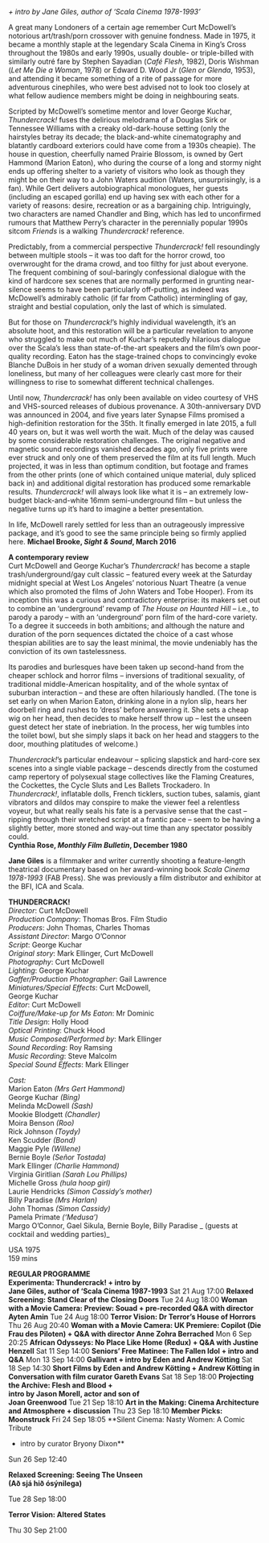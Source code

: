 
_+ intro by Jane Giles, author of ‘Scala Cinema 1978-1993’_

A great many Londoners of a certain age remember Curt McDowell’s notorious art/trash/porn crossover with genuine fondness. Made in 1975, it became a monthly staple at the legendary Scala Cinema in King’s Cross throughout the 1980s and early 1990s, usually double- or triple-billed with similarly outré fare by Stephen Sayadian (_Café Flesh_, 1982), Doris Wishman (_Let Me Die a Woman_, 1978) or Edward D. Wood Jr (_Glen or Glenda_, 1953), and attending it became something of a rite of passage for more adventurous cinephiles, who were best advised not to look too closely at what fellow audience members might be doing in neighbouring seats.

Scripted by McDowell’s sometime mentor and lover George Kuchar, _Thundercrack!_ fuses the delirious melodrama of a Douglas Sirk or Tennessee Williams with a creaky old-dark-house setting (only the hairstyles betray its decade; the black-and-white cinematography and blatantly cardboard exteriors could have come from a 1930s cheapie). The house in question, cheerfully named Prairie Blossom, is owned by Gert Hammond (Marion Eaton), who during the course of a long and stormy night ends up offering shelter to a variety of visitors who look as though they might be on their way to a John Waters audition (Waters, unsurprisingly, is a fan). While Gert delivers autobiographical monologues, her guests (including an escaped gorilla) end up having sex with each other for a variety of reasons: desire, recreation or as a bargaining chip. Intriguingly, two characters are named Chandler and Bing, which has led to unconfirmed rumours that Matthew Perry’s character in the perennially popular 1990s sitcom _Friends_ is a walking _Thundercrack!_ reference.

Predictably, from a commercial perspective _Thundercrack!_ fell resoundingly between multiple stools – it was too daft for the horror crowd, too overwrought for the drama crowd, and too filthy for just about everyone. The frequent combining of soul-baringly confessional dialogue with the kind of hardcore sex scenes that are normally performed in grunting near-silence seems to have been particularly off-putting, as indeed was McDowell’s admirably catholic (if far from Catholic) intermingling of gay, straight and bestial copulation, only the last of which is simulated.

But for those on _Thundercrack!_’s highly individual wavelength, it’s an absolute hoot, and this restoration will be a particular revelation to anyone who struggled to make out much of Kuchar’s reputedly hilarious dialogue over the Scala’s less than state-of-the-art speakers and the film’s own poor-quality recording. Eaton has the stage-trained chops to convincingly evoke Blanche DuBois in her study of a woman driven sexually demented through loneliness, but many of her colleagues were clearly cast more for their willingness to rise to somewhat different technical challenges.

Until now, _Thundercrack!_ has only been available on video courtesy of VHS and VHS-sourced releases of dubious provenance. A 30th-anniversary DVD was announced in 2004, and five years later Synapse Films promised a high-definition restoration for the 35th. It finally emerged in late 2015, a full 40 years on, but it was well worth the wait. Much of the delay was caused by some considerable restoration challenges. The original negative and magnetic sound recordings vanished decades ago, only five prints were ever struck and only one of them preserved the film at its full length. Much projected, it was in less than optimum condition, but footage and frames from the other prints (one of which contained unique material, duly spliced back in) and additional digital restoration has produced some remarkable results. _Thundercrack!_ will always look like what it is – an extremely low-budget black-and-white 16mm semi-underground film – but unless the negative turns up it’s hard to imagine a better presentation.

In life, McDowell rarely settled for less than an outrageously impressive package, and it’s good to see the same principle being so firmly applied here.
**Michael Brooke, _Sight & Sound_, March 2016**<br>

**A contemporary review**<br>
Curt McDowell and George Kuchar’s _Thundercrack!_ has become a staple trash/underground/gay cult classic – featured every week at the Saturday midnight special at West Los Angeles’ notorious Nuart Theatre (a venue which also promoted the films of John Waters and Tobe Hooper). From its inception this was a curious and contradictory enterprise: its makers set out to combine an ‘underground’ revamp of _The House on Haunted Hill_ – i.e., to parody a parody – with an ‘underground’ porn film of the hard-core variety. To a degree it succeeds in both ambitions; and although the nature and duration of the porn sequences dictated the choice of a cast whose thespian abilities are to say the least minimal, the movie undeniably has the conviction of its own tastelessness.

Its parodies and burlesques have been taken up second-hand from the cheaper schlock and horror films – inversions of traditional sexuality, of traditional middle-American hospitality, and of the whole syntax of suburban interaction – and these are often hilariously handled. (The tone is set early on when Marion Eaton, drinking alone in a nylon slip, hears her doorbell ring and rushes to ‘dress’ before answering it. She sets a cheap wig on her head, then decides to make herself throw up – lest the unseen guest detect her state of inebriation. In the process, her wig tumbles into the toilet bowl, but she simply slaps it back on her head and staggers to the door, mouthing platitudes of welcome.)

_Thundercrack!_’s particular endeavour – splicing slapstick and hard-core sex scenes into a single viable package – descends directly from the costumed camp repertory of polysexual stage collectives like the Flaming Creatures, the Cockettes, the Cycle Sluts and Les Ballets Trockadero. In _Thundercrack!_, inflatable dolls, French ticklers, suction tubes, salamis, giant vibrators and dildos may conspire to make the viewer feel a relentless voyeur, but what really seals his fate is a pervasive sense that the cast – ripping through their wretched script at a frantic pace – seem to be having a slightly better, more stoned and way-out time than any spectator possibly could.<br>
**Cynthia Rose, _Monthly Film Bulletin_, December 1980**<br>

**Jane Giles** is a filmmaker and writer currently shooting a feature-length theatrical documentary based on her award-winning book _Scala Cinema 1978-1993_ (FAB Press). She was previously a film distributor and exhibitor at the BFI, ICA and Scala.<br>



**THUNDERCRACK!**<br>
_Director_: Curt McDowell  
_Production Company_: Thomas Bros. Film Studio  
_Producers_: John Thomas, Charles Thomas  
_Assistant Director_: Margo O’Connor  
_Script_: George Kuchar  
_Original story_: Mark Ellinger, Curt McDowell  
_Photography_: Curt McDowell  
_Lighting_: George Kuchar  
_Gaffer/Production Photographer_: Gail Lawrence  
_Miniatures/Special Effects_: Curt McDowell,  
George Kuchar  
_Editor_: Curt McDowell  
_Coiffure/Make-up for Ms Eaton_: Mr Dominic  
_Title Design_: Holly Hood  
_Optical Printing_: Chuck Hood  
_Music Composed/Performed by_: Mark Ellinger  
_Sound Recording_: Roy Ramsing  
_Music Recording_: Steve Malcolm  
_Special Sound Effects_: Mark Ellinger

_Cast:_  
Marion Eaton _(Mrs Gert Hammond)_  
George Kuchar _(Bing)_  
Melinda McDowell _(Sash)_  
Mookie Blodgett _(Chandler)_  
Moira Benson _(Roo)_  
Rick Johnson _(Toydy)_  
Ken Scudder _(Bond)_  
Maggie Pyle _(Willene)_  
Bernie Boyle _(Señor Tostada)_  
Mark Ellinger _(Charlie Hammond)_  
Virginia Giritlian _(Sarah Lou Phillips)_  
Michelle Gross _(hula hoop girl)_  
Laurie Hendricks _(Simon Cassidy’s mother)_  
Billy Paradise _(Mrs Harlan)_  
John Thomas _(Simon Cassidy)_  
Pamela Primate _(‘Medusa’)_  
Margo O’Connor, Gael Sikula, Bernie Boyle, Billy Paradise _ (guests at cocktail and wedding parties)_<br>

USA 1975<br>
159 mins<br>


**REGULAR PROGRAMME**<br>
**Experimenta: Thundercrack! + intro by  
Jane Giles, author of ‘Scala Cinema 1987-1993**
Sat 21 Aug 17:00
**Relaxed Screening:  Stand Clear of the Closing Doors**
Tue 24 Aug 18:00
**Woman with a Movie Camera: Preview: Souad  + pre-recorded Q&A with director Ayten Amin**
Tue 24 Aug 18:00
**Terror Vision: Dr Terror’s House of Horrors**
Thu 26 Aug 20:40
**Woman with a Movie Camera: UK Premiere: Copilot (Die Frau des Piloten) + Q&A with director Anne Zohra Berrached**
Mon 6 Sep 20:25
**African Odysseys: No Place Like Home (Redux) + Q&A with Justine Henzell**
Sat 11 Sep 14:00
**Seniors’ Free Matinee: The Fallen Idol  + intro and Q&A**
Mon 13 Sep 14:00
**Gallivant + intro by Eden and Andrew Kötting**
Sat 18 Sep 14:30
**Short Films by Eden and Andrew Kötting + Andrew Kötting in Conversation with film curator Gareth Evans**
Sat 18 Sep 18:00
**Projecting the Archive: Flesh and Blood +  
intro by Jason Morell, actor and son of  
Joan Greenwood**
Tue 21 Sep 18:10
**Art in the Making: Cinema Architecture and Atmosphere + discussion**
Thu 23 Sep 18:10
**Member Picks: Moonstruck**
Fri 24 Sep 18:05
**Silent Cinema: Nasty Women: A Comic Tribute  
+ intro by curator Bryony Dixon**

Sun 26 Sep 12:40

**Relaxed Screening: Seeing The Unseen  
(Að sjá hið ósýnilega)**

Tue 28 Sep 18:00

**Terror Vision: Altered States**

Thu 30 Sep 21:00
<!--stackedit_data:
eyJoaXN0b3J5IjpbLTgyMjU0MzkxM119
-->